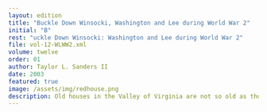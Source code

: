 ```yaml
---
layout: edition
title: "Buckle Down Winsocki, Washington and Lee during World War 2"
initial: "B"
rest: "uckle Down Winsocki: Washington and Lee during World War 2"
file: vol-12-WLWW2.xml
volume: twelve
order: 01
author: Taylor L. Sanders II
date: 2003
featured: true
image: /assets/img/redhouse.png
description: Old houses in the Valley of Virginia are not so old as those in Tidewater, but there are some of them of very great importance as keystones in history. Red House is one of these.
---
```

